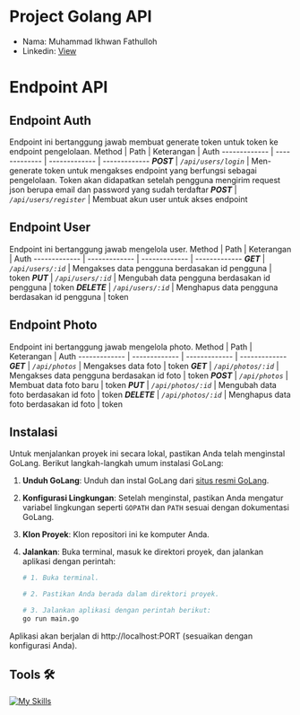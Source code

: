 # Project Golang API

<ul>
<li>Nama: Muhammad Ikhwan Fathulloh</li>
<li>Linkedin: <a href="https://www.linkedin.com/in/muhammad-ikhwan-fathulloh/">View</a></li>
</ul>

# Endpoint API

## Endpoint Auth
Endpoint ini bertanggung jawab membuat generate token untuk token ke endpoint pengelolaan.
Method | Path | Keterangan | Auth
------------- | ------------- | ------------- | -------------
***POST*** | *`/api/users/login`* | Men-generate token untuk mengakses endpoint yang berfungsi sebagai pengelolaan. Token akan didapatkan setelah pengguna mengirim request json berupa email dan password yang sudah terdaftar
***POST*** | *`/api/users/register`* | Membuat akun user untuk akses endpoint

## Endpoint User
Endpoint ini bertanggung jawab mengelola user.
Method | Path | Keterangan | Auth
------------- | ------------- | ------------- | -------------
***GET*** | *`/api/users/:id`* | Mengakses data pengguna berdasakan id pengguna | token
***PUT*** | *`/api/users/:id`* | Mengubah data pengguna berdasakan id pengguna | token
***DELETE*** | *`/api/users/:id`* | Menghapus data pengguna berdasakan id pengguna | token

## Endpoint Photo
Endpoint ini bertanggung jawab mengelola photo.
Method | Path | Keterangan | Auth
------------- | ------------- | ------------- | -------------
***GET*** | *`/api/photos`* | Mengakses data foto | token
***GET*** | *`/api/photos/:id`* | Mengakses data pengguna berdasakan id foto | token
***POST*** | *`/api/photos`* | Membuat data foto baru | token
***PUT*** | *`/api/photos/:id`* | Mengubah data foto berdasakan id foto | token
***DELETE*** | *`/api/photos/:id`* | Menghapus data foto berdasakan id foto | token

## Instalasi

Untuk menjalankan proyek ini secara lokal, pastikan Anda telah menginstal GoLang. Berikut langkah-langkah umum instalasi GoLang:

1. **Unduh GoLang**: Unduh dan instal GoLang dari [situs resmi GoLang](https://golang.org/dl/).

2. **Konfigurasi Lingkungan**: Setelah menginstal, pastikan Anda mengatur variabel lingkungan seperti `GOPATH` dan `PATH` sesuai dengan dokumentasi GoLang.

3. **Klon Proyek**: Klon repositori ini ke komputer Anda.

4. **Jalankan**: Buka terminal, masuk ke direktori proyek, dan jalankan aplikasi dengan perintah:

   ```bash
   # 1. Buka terminal.

   # 2. Pastikan Anda berada dalam direktori proyek.

   # 3. Jalankan aplikasi dengan perintah berikut:
   go run main.go
   ```

Aplikasi akan berjalan di http://localhost:PORT (sesuaikan dengan konfigurasi Anda).

## Tools 🛠

[![My Skills](https://skillicons.dev/icons?i=go,git,mysql,postman,vscode)](https://skillicons.dev)
